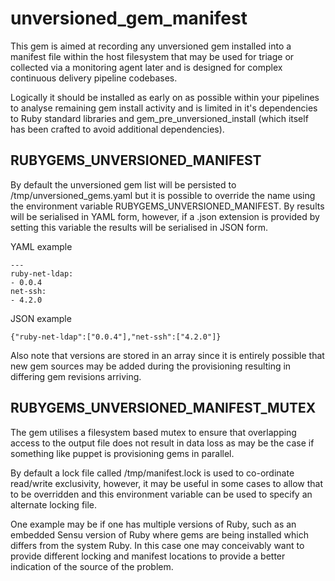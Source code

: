 # unversioned_gem_manifest

This gem is aimed at recording any unversioned gem installed into a manifest file within the host filesystem that may be used for triage or collected via a monitoring agent later and is designed for complex continuous delivery pipeline codebases.

Logically it should be installed as early on as possible within your pipelines to analyse remaining gem install activity and is limited in it's dependencies to Ruby standard libraries and gem_pre_unversioned_install (which itself has been crafted to avoid additional dependencies).
## RUBYGEMS_UNVERSIONED_MANIFEST
By default the unversioned gem list will be persisted to /tmp/unversioned_gems.yaml but it is possible to override the name using the environment variable RUBYGEMS_UNVERSIONED_MANIFEST. By results will be serialised in YAML form, however, if a .json extension is provided by setting this variable the results will be serialised in JSON form.

YAML example
```
---
ruby-net-ldap:
- 0.0.4
net-ssh:
- 4.2.0
```

JSON example
```
{"ruby-net-ldap":["0.0.4"],"net-ssh":["4.2.0"]}
```

Also note that versions are stored in an array since it is entirely possible that new gem sources may be added during the provisioning resulting in differing gem revisions arriving.
## RUBYGEMS_UNVERSIONED_MANIFEST_MUTEX
The gem utilises a filesystem based mutex to ensure that overlapping access to the output file does not result in data loss as may be the case if something like puppet is provisioning gems in parallel.

By default a lock file called /tmp/manifest.lock is used to co-ordinate read/write exclusivity, however, it may be useful in some cases to allow that to be overridden and this environment variable can be used to specify an alternate locking file.

One example may be if one has multiple versions of Ruby, such as an embedded Sensu version of Ruby where gems are being installed which differs from the system Ruby. In this case one may conceivably want to provide different locking and manifest locations to provide a better indication of the source of the problem.
